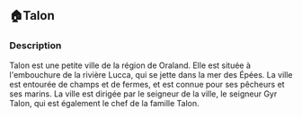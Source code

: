 ## 🏠Talon

### Description

Talon est une petite ville de la région de Oraland. Elle est située à l'embouchure de la rivière Lucca, qui se jette dans la mer des Épées. La ville est entourée de champs et de fermes, et est connue pour ses pêcheurs et ses marins. La ville est dirigée par le seigneur de la ville, le seigneur Gyr Talon, qui est également le chef de la famille Talon. 